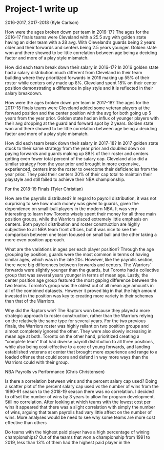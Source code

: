 # Project-1 write up
2016-2017, 2017-2018 (Kyle Carlson)

How were the ages broken down per team in 2016-17?
The ages for the 2016-17 finals teams were Cleveland with a 25.5 avg with golden state having an older team with a 28 avg. With Cleveland’s guards being 2 years older and their forwards and centers being 2.5 years younger.  Golden state won and there showed to be little correlation between age being a deciding factor and more of a play style mismatch.

How did each team break down their salary in 2016-17?
In 2016 golden state had a salary distribution much different from Cleveland in their team building where they prioritized forwards in 2016 making up 55% of their roster while centers only made up 8%. Cleveland spent 18% on their center position demonstrating a difference in play style and it is reflected in their salary breakdown.

How were the ages broken down per team in 2017-18?
The ages for the 2017-18 finals teams were Cleveland added some veteran players at the forward position and the center position with the avg for both going up 5 years from the year prior. Golden state had an influx of younger players with their avg dropping at the guard and forward spot by 2 years. Golden state won and there showed to be little correlation between age being a deciding factor and more of a play style mismatch.

How did each team break down their salary in 2017-18?
In 2017 golden state stuck to their same strategy from the year prior and doubled down on paying forwards and guards making up 88% of their roster and centers getting even fewer total percent of the salary cap. Cleveland also did a similar strategy from the year prior and brought in more expensive, experienced, centers into the roster to overcome their deficiencies from the year prior. They paid their centers 30% of their cap total to maintain their playstyle and still failed to achieve their NBA championship.

For the 2018-19 Finals (Tyler Christian)

How are the payrolls distributed?
In regard to payroll distribution, it was not surprising to see how much money was given to guards, given the dependence on small-ball players in the modern NBA. It was very interesting to learn how Toronto wisely spent their money for all three main position groups, while the Warriors placed extremely little emphasis on centers. Both payroll distribution and roster construction are highly subjective to all NBA team front offices, but it was nice to see the comparison between one team focused on small ball and the other taking a more even position approach.

What are the variations in ages per each player position?
Through the age grouping by position, guards were the most common in terms of having similar ages, which was in the late 20s. However, like the payrolls section, there were big differences between forwards and centers. The Warriors’ forwards were slightly younger than the guards, but Toronto had a collective group that was several years younger in terms of mean age. Lastly, the center position age group featured the most gaping difference between the two teams. Toronto’s group was the oldest out of all mean age amounts in all of the combined datasets. However it proved big in that the high amount invested in the position was key to creating more variety in their schemes than that of the Warriors.

Why did the Raptors win?
The Raptors won because they played a more strategic approach to roster construction, rather than the Warriors relying on the relatively the same type for several years. For the two previous finals, the Warriors roster was highly reliant on two position groups and almost completely ignored the other. They were also slowly increasing in mean age at both. Toronto on the other hand, prioritized creating a “complete team” that had diverse payroll distribution to all three positions, while also being cost-effective to a core of young forwards, and landing established veterans at center that brought more experience and range to a loaded offense that could score and defend in way more ways than the Warriors could with their group.

NBA Payrolls vs Performance (Chris Christensen)

Is there a correlation between wins and the percent salary cap used?
Doing a scatter plot of the percent salary cap used vs the number of wins from the 1990-91 season to the 2018-19 season there was no correlation.  I decided to offset the number of wins by 3 years to allow for program development. Still no correlation. After looking at which teams with the lowest cost per wins it appeared that there was a slight correlation with simply the number of wins, arguing that team payrolls had vary little affect on the number of wins. More analyses would be need to see why some teams are more cost effective than others

Do teams with the highest paid player have a high percentage of wining championships?
Out of the teams that won a championship from 1991 to  2019, less than 13% of them had the highest paid player in the 
